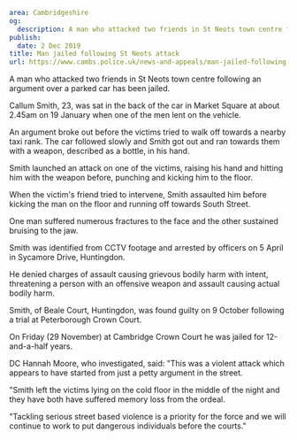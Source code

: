 ```yaml
area: Cambridgeshire
og:
  description: A man who attacked two friends in St Neots town centre following an argument over a parked car has been jailed.
publish:
  date: 2 Dec 2019
title: Man jailed following St Neots attack
url: https://www.cambs.police.uk/news-and-appeals/man-jailed-following-st-neots-attack
```

A man who attacked two friends in St Neots town centre following an argument over a parked car has been jailed.

Callum Smith, 23, was sat in the back of the car in Market Square at about 2.45am on 19 January when one of the men lent on the vehicle.

An argument broke out before the victims tried to walk off towards a nearby taxi rank. The car followed slowly and Smith got out and ran towards them with a weapon, described as a bottle, in his hand.

Smith launched an attack on one of the victims, raising his hand and hitting him with the weapon before, punching and kicking him to the floor.

When the victim's friend tried to intervene, Smith assaulted him before kicking the man on the floor and running off towards South Street.

One man suffered numerous fractures to the face and the other sustained bruising to the jaw.

Smith was identified from CCTV footage and arrested by officers on 5 April in Sycamore Drive, Huntingdon.

He denied charges of assault causing grievous bodily harm with intent, threatening a person with an offensive weapon and assault causing actual bodily harm.

Smith, of Beale Court, Huntingdon, was found guilty on 9 October following a trial at Peterborough Crown Court.

On Friday (29 November) at Cambridge Crown Court he was jailed for 12-and-a-half years.

DC Hannah Moore, who investigated, said: "This was a violent attack which appears to have started from just a petty argument in the street.

"Smith left the victims lying on the cold floor in the middle of the night and they have both have suffered memory loss from the ordeal.

"Tackling serious street based violence is a priority for the force and we will continue to work to put dangerous individuals before the courts."
